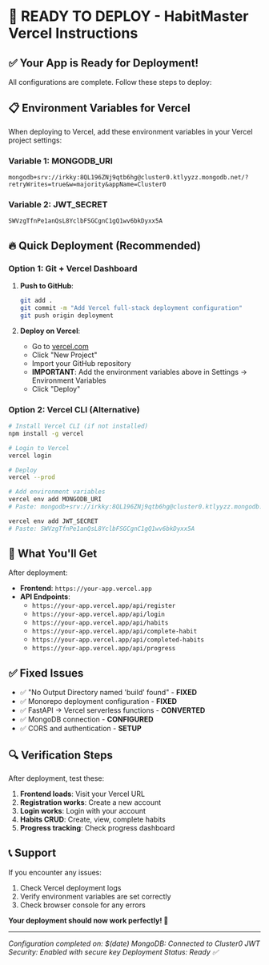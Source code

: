 # 🚀 READY TO DEPLOY - HabitMaster Vercel Instructions

## ✅ Your App is Ready for Deployment!

All configurations are complete. Follow these steps to deploy:

## 📋 Environment Variables for Vercel

When deploying to Vercel, add these environment variables in your Vercel project settings:

### Variable 1: MONGODB_URI
```
mongodb+srv://irkky:8QL196ZNj9qtb6hg@cluster0.ktlyyzz.mongodb.net/?retryWrites=true&w=majority&appName=Cluster0
```

### Variable 2: JWT_SECRET
```
SWVzgTfnPe1anQsL8YclbFSGCgnC1gQ1wv6bkDyxx5A
```

## 🔥 Quick Deployment (Recommended)

### Option 1: Git + Vercel Dashboard

1. **Push to GitHub**:
   ```bash
   git add .
   git commit -m "Add Vercel full-stack deployment configuration"
   git push origin deployment
   ```

2. **Deploy on Vercel**:
   - Go to [vercel.com](https://vercel.com)
   - Click "New Project" 
   - Import your GitHub repository
   - **IMPORTANT**: Add the environment variables above in Settings → Environment Variables
   - Click "Deploy"

### Option 2: Vercel CLI (Alternative)

```bash
# Install Vercel CLI (if not installed)
npm install -g vercel

# Login to Vercel
vercel login

# Deploy
vercel --prod

# Add environment variables
vercel env add MONGODB_URI
# Paste: mongodb+srv://irkky:8QL196ZNj9qtb6hg@cluster0.ktlyyzz.mongodb.net/?retryWrites=true&w=majority&appName=Cluster0

vercel env add JWT_SECRET
# Paste: SWVzgTfnPe1anQsL8YclbFSGCgnC1gQ1wv6bkDyxx5A
```

## 🎯 What You'll Get

After deployment:

- **Frontend**: `https://your-app.vercel.app`
- **API Endpoints**:
  - `https://your-app.vercel.app/api/register`
  - `https://your-app.vercel.app/api/login` 
  - `https://your-app.vercel.app/api/habits`
  - `https://your-app.vercel.app/api/complete-habit`
  - `https://your-app.vercel.app/api/completed-habits`
  - `https://your-app.vercel.app/api/progress`

## ✅ Fixed Issues

- ✅ "No Output Directory named 'build' found" - **FIXED**
- ✅ Monorepo deployment configuration - **FIXED**
- ✅ FastAPI → Vercel serverless functions - **CONVERTED**
- ✅ MongoDB connection - **CONFIGURED**
- ✅ CORS and authentication - **SETUP**

## 🔍 Verification Steps

After deployment, test these:

1. **Frontend loads**: Visit your Vercel URL
2. **Registration works**: Create a new account
3. **Login works**: Login with your account  
4. **Habits CRUD**: Create, view, complete habits
5. **Progress tracking**: Check progress dashboard

## 📞 Support

If you encounter any issues:
1. Check Vercel deployment logs
2. Verify environment variables are set correctly
3. Check browser console for any errors

**Your deployment should now work perfectly! 🎉**

---
*Configuration completed on: $(date)*
*MongoDB: Connected to Cluster0*
*JWT Security: Enabled with secure key*
*Deployment Status: Ready ✅*
